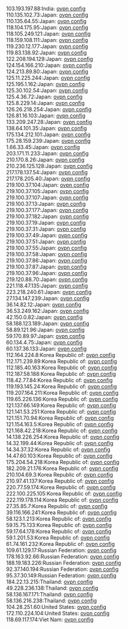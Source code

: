 103.193.197.88:India: [ovpn config](vpn/103_193_197_88.ovpn)  
110.135.102.73:Japan: [ovpn config](vpn/110_135_102_73.ovpn)  
110.135.64.55:Japan: [ovpn config](vpn/110_135_64_55.ovpn)  
118.104.175.95:Japan: [ovpn config](vpn/118_104_175_95.ovpn)  
118.105.249.121:Japan: [ovpn config](vpn/118_105_249_121.ovpn)  
118.159.108.111:Japan: [ovpn config](vpn/118_159_108_111.ovpn)  
119.230.12.177:Japan: [ovpn config](vpn/119_230_12_177.ovpn)  
119.83.138.92:Japan: [ovpn config](vpn/119_83_138_92.ovpn)  
122.208.194.129:Japan: [ovpn config](vpn/122_208_194_129.ovpn)  
124.154.166.210:Japan: [ovpn config](vpn/124_154_166_210.ovpn)  
124.213.89.80:Japan: [ovpn config](vpn/124_213_89_80.ovpn)  
125.11.225.244:Japan: [ovpn config](vpn/125_11_225_244.ovpn)  
125.195.1.162:Japan: [ovpn config](vpn/125_195_1_162.ovpn)  
125.30.102.54:Japan: [ovpn config](vpn/125_30_102_54.ovpn)  
125.4.36.72:Japan: [ovpn config](vpn/125_4_36_72.ovpn)  
125.8.229.14:Japan: [ovpn config](vpn/125_8_229_14.ovpn)  
126.26.218.254:Japan: [ovpn config](vpn/126_26_218_254.ovpn)  
126.81.16.103:Japan: [ovpn config](vpn/126_81_16_103.ovpn)  
133.209.247.28:Japan: [ovpn config](vpn/133_209_247_28.ovpn)  
138.64.101.35:Japan: [ovpn config](vpn/138_64_101_35.ovpn)  
175.134.212.101:Japan: [ovpn config](vpn/175_134_212_101.ovpn)  
175.28.159.239:Japan: [ovpn config](vpn/175_28_159_239.ovpn)  
1.66.33.45:Japan: [ovpn config](vpn/1_66_33_45.ovpn)  
203.171.11.233:Japan: [ovpn config](vpn/203_171_11_233.ovpn)  
210.170.8.26:Japan: [ovpn config](vpn/210_170_8_26.ovpn)  
210.236.125.128:Japan: [ovpn config](vpn/210_236_125_128.ovpn)  
217.178.137.54:Japan: [ovpn config](vpn/217_178_137_54.ovpn)  
217.178.205.40:Japan: [ovpn config](vpn/217_178_205_40.ovpn)  
219.100.37.104:Japan: [ovpn config](vpn/219_100_37_104.ovpn)  
219.100.37.105:Japan: [ovpn config](vpn/219_100_37_105.ovpn)  
219.100.37.107:Japan: [ovpn config](vpn/219_100_37_107.ovpn)  
219.100.37.13:Japan: [ovpn config](vpn/219_100_37_13.ovpn)  
219.100.37.177:Japan: [ovpn config](vpn/219_100_37_177.ovpn)  
219.100.37.182:Japan: [ovpn config](vpn/219_100_37_182.ovpn)  
219.100.37.19:Japan: [ovpn config](vpn/219_100_37_19.ovpn)  
219.100.37.31:Japan: [ovpn config](vpn/219_100_37_31.ovpn)  
219.100.37.49:Japan: [ovpn config](vpn/219_100_37_49.ovpn)  
219.100.37.51:Japan: [ovpn config](vpn/219_100_37_51.ovpn)  
219.100.37.55:Japan: [ovpn config](vpn/219_100_37_55.ovpn)  
219.100.37.58:Japan: [ovpn config](vpn/219_100_37_58.ovpn)  
219.100.37.86:Japan: [ovpn config](vpn/219_100_37_86.ovpn)  
219.100.37.87:Japan: [ovpn config](vpn/219_100_37_87.ovpn)  
219.100.37.96:Japan: [ovpn config](vpn/219_100_37_96.ovpn)  
219.120.88.70:Japan: [ovpn config](vpn/219_120_88_70.ovpn)  
221.118.47.135:Japan: [ovpn config](vpn/221_118_47_135.ovpn)  
223.218.240.61:Japan: [ovpn config](vpn/223_218_240_61.ovpn)  
27.134.147.239:Japan: [ovpn config](vpn/27_134_147_239.ovpn)  
36.14.82.12:Japan: [ovpn config](vpn/36_14_82_12.ovpn)  
36.53.249.162:Japan: [ovpn config](vpn/36_53_249_162.ovpn)  
42.150.0.82:Japan: [ovpn config](vpn/42_150_0_82.ovpn)  
58.188.123.189:Japan: [ovpn config](vpn/58_188_123_189.ovpn)  
58.89.121.96:Japan: [ovpn config](vpn/58_89_121_96.ovpn)  
59.170.89.97:Japan: [ovpn config](vpn/59_170_89_97.ovpn)  
60.134.4.75:Japan: [ovpn config](vpn/60_134_4_75.ovpn)  
60.137.36.133:Japan: [ovpn config](vpn/60_137_36_133.ovpn)  
112.164.224.8:Korea Republic of: [ovpn config](vpn/112_164_224_8.ovpn)  
112.171.239.89:Korea Republic of: [ovpn config](vpn/112_171_239_89.ovpn)  
112.185.40.163:Korea Republic of: [ovpn config](vpn/112_185_40_163.ovpn)  
112.187.58.188:Korea Republic of: [ovpn config](vpn/112_187_58_188.ovpn)  
118.42.77.84:Korea Republic of: [ovpn config](vpn/118_42_77_84.ovpn)  
119.193.145.24:Korea Republic of: [ovpn config](vpn/119_193_145_24.ovpn)  
119.207.164.211:Korea Republic of: [ovpn config](vpn/119_207_164_211.ovpn)  
119.65.226.136:Korea Republic of: [ovpn config](vpn/119_65_226_136.ovpn)  
121.137.66.149:Korea Republic of: [ovpn config](vpn/121_137_66_149.ovpn)  
121.141.53.251:Korea Republic of: [ovpn config](vpn/121_141_53_251.ovpn)  
121.151.70.94:Korea Republic of: [ovpn config](vpn/121_151_70_94.ovpn)  
121.154.163.5:Korea Republic of: [ovpn config](vpn/121_154_163_5.ovpn)  
121.168.42.218:Korea Republic of: [ovpn config](vpn/121_168_42_218.ovpn)  
14.138.226.254:Korea Republic of: [ovpn config](vpn/14_138_226_254.ovpn)  
14.32.199.44:Korea Republic of: [ovpn config](vpn/14_32_199_44.ovpn)  
14.34.37.32:Korea Republic of: [ovpn config](vpn/14_34_37_32.ovpn)  
14.47.60.103:Korea Republic of: [ovpn config](vpn/14_47_60_103.ovpn)  
175.204.54.218:Korea Republic of: [ovpn config](vpn/175_204_54_218.ovpn)  
182.209.21.176:Korea Republic of: [ovpn config](vpn/182_209_21_176.ovpn)  
210.104.69.3:Korea Republic of: [ovpn config](vpn/210_104_69_3.ovpn)  
210.97.41.137:Korea Republic of: [ovpn config](vpn/210_97_41_137.ovpn)  
220.77.59.174:Korea Republic of: [ovpn config](vpn/220_77_59_174.ovpn)  
222.100.225.105:Korea Republic of: [ovpn config](vpn/222_100_225_105.ovpn)  
222.119.178.114:Korea Republic of: [ovpn config](vpn/222_119_178_114.ovpn)  
27.35.85.7:Korea Republic of: [ovpn config](vpn/27_35_85_7.ovpn)  
39.116.166.241:Korea Republic of: [ovpn config](vpn/39_116_166_241.ovpn)  
58.123.1.213:Korea Republic of: [ovpn config](vpn/58_123_1_213.ovpn)  
59.15.75.133:Korea Republic of: [ovpn config](vpn/59_15_75_133.ovpn)  
59.17.64.178:Korea Republic of: [ovpn config](vpn/59_17_64_178.ovpn)  
59.1.201.53:Korea Republic of: [ovpn config](vpn/59_1_201_53.ovpn)  
61.74.161.232:Korea Republic of: [ovpn config](vpn/61_74_161_232.ovpn)  
109.61.129.17:Russian Federation: [ovpn config](vpn/109_61_129_17.ovpn)  
178.163.92.66:Russian Federation: [ovpn config](vpn/178_163_92_66.ovpn)  
188.19.183.226:Russian Federation: [ovpn config](vpn/188_19_183_226.ovpn)  
92.37.140.194:Russian Federation: [ovpn config](vpn/92_37_140_194.ovpn)  
95.37.30.149:Russian Federation: [ovpn config](vpn/95_37_30_149.ovpn)  
184.22.13.215:Thailand: [ovpn config](vpn/184_22_13_215.ovpn)  
49.228.236.138:Thailand: [ovpn config](vpn/49_228_236_138.ovpn)  
58.136.167.171:Thailand: [ovpn config](vpn/58_136_167_171.ovpn)  
58.136.216.238:Thailand: [ovpn config](vpn/58_136_216_238.ovpn)  
104.28.251.60:United States: [ovpn config](vpn/104_28_251_60.ovpn)  
172.110.224.104:United States: [ovpn config](vpn/172_110_224_104.ovpn)  
118.69.117.174:Viet Nam: [ovpn config](vpn/118_69_117_174.ovpn)  
